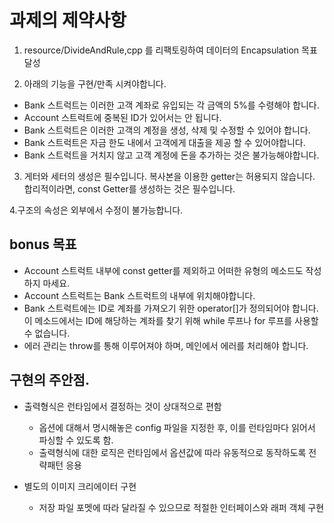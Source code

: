 
# 과제의 제약사항

1. resource/DivideAndRule,cpp 를 리팩토링하여 데이터의 Encapsulation 목표 달성

2. 아래의 기능을 구현/만족 시켜야합니다.

- Bank 스트럭트는 이러한 고객 계좌로 유입되는 각 금액의 5%를 수령해야 합니다.
- Account 스트럭트에 중복된 ID가 있어서는 안 됩니다.
- Bank 스트럭트은 이러한 고객의 계정을 생성, 삭제 및 수정할 수 있어야 합니다.
- Bank 스트럭트은 자금 한도 내에서 고객에게 대출을 제공 할 수 있어야합니다.
- Bank 스트럭트을 거치지 않고 고객 계정에 돈을 추가하는 것은 불가능해야합니다.

3. 게터와 세터의 생성은 필수입니다. 복사본을 이용한 getter는 허용되지 않습니다. 합리적이라면, const Getter를 생성하는 것은 필수입니다. 

4.구조의 속성은 외부에서 수정이 불가능합니다.

## bonus 목표
- Account 스트럭트 내부에 const getter를 제외하고 어떠한 유형의 메소드도 작성하지 마세요.
- Account 스트럭트는 Bank 스트럭트의 내부에 위치해야합니다.
- Bank 스트럭트에는 ID로 계좌를 가져오기 위한 operator[]가 정의되어야 합니다. 이 메소드에서는 ID에 해당하는 계좌를 찾기 위해 while 루프나 for 루프를 사용할 수 없습니다.
- 에러 관리는 throw를 통해 이루어져야 하며, 메인에서 에러를 처리해야 합니다.

## 구현의 주안점.

- 출력형식은 런타임에서 결정하는 것이 상대적으로 편함
    - 옵션에 대해서 명시해놓은 config 파일을 지정한 후, 이를 런타임마다 읽어서 파싱할 수 있도록 함.
    - 출력형식에 대한 로직은 런타임에서 옵션값에 따라 유동적으로 동작하도록 전략패턴 응용

- 별도의 이미지 크리에이터 구현
    - 저장 파일 포멧에 따라 달라질 수 있으므로 적절한 인터페이스와 래퍼 객체 구현
